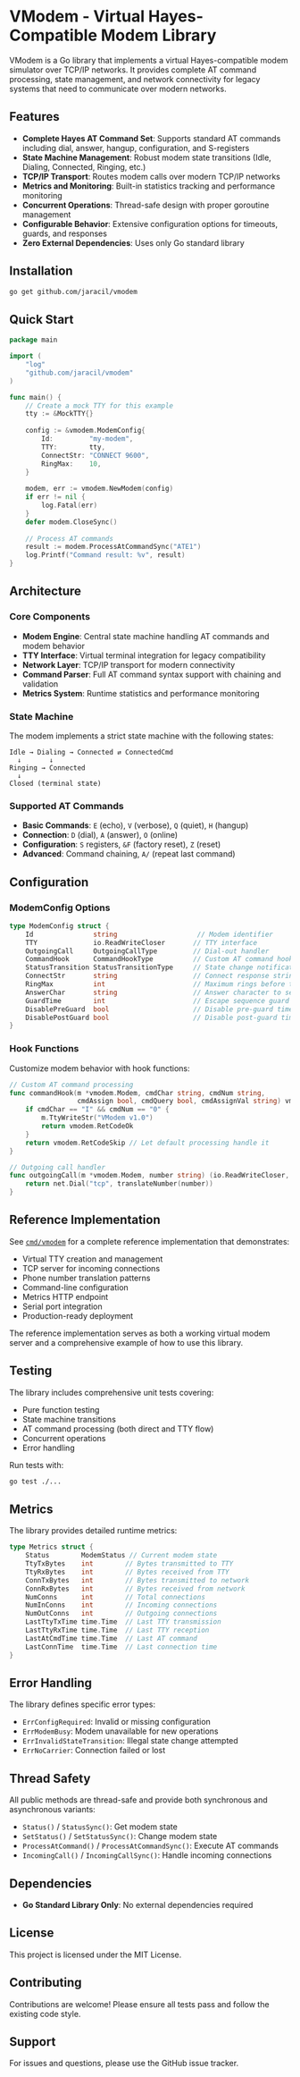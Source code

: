 # VModem - Virtual Hayes-Compatible Modem Library

VModem is a Go library that implements a virtual Hayes-compatible modem simulator over TCP/IP networks. It provides complete AT command processing, state management, and network connectivity for legacy systems that need to communicate over modern networks.

## Features

- **Complete Hayes AT Command Set**: Supports standard AT commands including dial, answer, hangup, configuration, and S-registers
- **State Machine Management**: Robust modem state transitions (Idle, Dialing, Connected, Ringing, etc.)
- **TCP/IP Transport**: Routes modem calls over modern TCP/IP networks
- **Metrics and Monitoring**: Built-in statistics tracking and performance monitoring
- **Concurrent Operations**: Thread-safe design with proper goroutine management
- **Configurable Behavior**: Extensive configuration options for timeouts, guards, and responses
- **Zero External Dependencies**: Uses only Go standard library

## Installation

```bash
go get github.com/jaracil/vmodem
```

## Quick Start

```go
package main

import (
    "log"
    "github.com/jaracil/vmodem"
)

func main() {
    // Create a mock TTY for this example
    tty := &MockTTY{}
    
    config := &vmodem.ModemConfig{
        Id:         "my-modem",
        TTY:        tty,
        ConnectStr: "CONNECT 9600",
        RingMax:    10,
    }
    
    modem, err := vmodem.NewModem(config)
    if err != nil {
        log.Fatal(err)
    }
    defer modem.CloseSync()
    
    // Process AT commands
    result := modem.ProcessAtCommandSync("ATE1")
    log.Printf("Command result: %v", result)
}
```

## Architecture

### Core Components

- **Modem Engine**: Central state machine handling AT commands and modem behavior
- **TTY Interface**: Virtual terminal integration for legacy compatibility  
- **Network Layer**: TCP/IP transport for modern connectivity
- **Command Parser**: Full AT command syntax support with chaining and validation
- **Metrics System**: Runtime statistics and performance monitoring

### State Machine

The modem implements a strict state machine with the following states:

```
Idle → Dialing → Connected ⇄ ConnectedCmd
  ↓       ↓
Ringing → Connected
  ↓
Closed (terminal state)
```

### Supported AT Commands

- **Basic Commands**: `E` (echo), `V` (verbose), `Q` (quiet), `H` (hangup)
- **Connection**: `D` (dial), `A` (answer), `O` (online)
- **Configuration**: `S` registers, `&F` (factory reset), `Z` (reset)
- **Advanced**: Command chaining, `A/` (repeat last command)

## Configuration

### ModemConfig Options

```go
type ModemConfig struct {
    Id               string                    // Modem identifier
    TTY              io.ReadWriteCloser       // TTY interface
    OutgoingCall     OutgoingCallType         // Dial-out handler
    CommandHook      CommandHookType          // Custom AT command hook
    StatusTransition StatusTransitionType     // State change notifications
    ConnectStr       string                   // Connect response string
    RingMax          int                      // Maximum rings before timeout
    AnswerChar       string                   // Answer character to send/expect
    GuardTime        int                      // Escape sequence guard time
    DisablePreGuard  bool                     // Disable pre-guard time
    DisablePostGuard bool                     // Disable post-guard time
}
```

### Hook Functions

Customize modem behavior with hook functions:

```go
// Custom AT command processing
func commandHook(m *vmodem.Modem, cmdChar string, cmdNum string, 
                 cmdAssign bool, cmdQuery bool, cmdAssignVal string) vmodem.RetCode {
    if cmdChar == "I" && cmdNum == "0" {
        m.TtyWriteStr("VModem v1.0")
        return vmodem.RetCodeOk
    }
    return vmodem.RetCodeSkip // Let default processing handle it
}

// Outgoing call handler
func outgoingCall(m *vmodem.Modem, number string) (io.ReadWriteCloser, error) {
    return net.Dial("tcp", translateNumber(number))
}
```

## Reference Implementation

See [`cmd/vmodem`](./cmd/vmodem) for a complete reference implementation that demonstrates:

- Virtual TTY creation and management
- TCP server for incoming connections
- Phone number translation patterns
- Command-line configuration
- Metrics HTTP endpoint
- Serial port integration
- Production-ready deployment

The reference implementation serves as both a working virtual modem server and a comprehensive example of how to use this library.

## Testing

The library includes comprehensive unit tests covering:

- Pure function testing
- State machine transitions
- AT command processing (both direct and TTY flow)
- Concurrent operations
- Error handling

Run tests with:

```bash
go test ./...
```

## Metrics

The library provides detailed runtime metrics:

```go
type Metrics struct {
    Status        ModemStatus // Current modem state
    TtyTxBytes    int        // Bytes transmitted to TTY
    TtyRxBytes    int        // Bytes received from TTY
    ConnTxBytes   int        // Bytes transmitted to network
    ConnRxBytes   int        // Bytes received from network
    NumConns      int        // Total connections
    NumInConns    int        // Incoming connections
    NumOutConns   int        // Outgoing connections
    LastTtyTxTime time.Time  // Last TTY transmission
    LastTtyRxTime time.Time  // Last TTY reception
    LastAtCmdTime time.Time  // Last AT command
    LastConnTime  time.Time  // Last connection time
}
```

## Error Handling

The library defines specific error types:

- `ErrConfigRequired`: Invalid or missing configuration
- `ErrModemBusy`: Modem unavailable for new operations
- `ErrInvalidStateTransition`: Illegal state change attempted
- `ErrNoCarrier`: Connection failed or lost

## Thread Safety

All public methods are thread-safe and provide both synchronous and asynchronous variants:

- `Status()` / `StatusSync()`: Get modem state
- `SetStatus()` / `SetStatusSync()`: Change modem state  
- `ProcessAtCommand()` / `ProcessAtCommandSync()`: Execute AT commands
- `IncomingCall()` / `IncomingCallSync()`: Handle incoming connections

## Dependencies

- **Go Standard Library Only**: No external dependencies required

## License

This project is licensed under the MIT License.

## Contributing

Contributions are welcome! Please ensure all tests pass and follow the existing code style.

## Support

For issues and questions, please use the GitHub issue tracker.